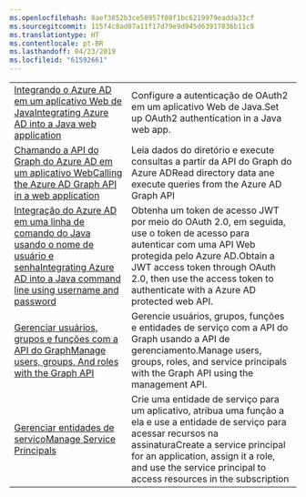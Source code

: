 ```yaml
---
ms.openlocfilehash: 8aef3852b3ce58957f08f1bc6219979eadda33cf
ms.sourcegitcommit: 115f4c8ad07a11f17d79e9d945d63917836b11c8
ms.translationtype: HT
ms.contentlocale: pt-BR
ms.lasthandoff: 04/23/2019
ms.locfileid: "61592661"
---
```

|  |  |
|---------|---------|
| <span data-ttu-id="593ad-101">[Integrando o Azure AD em um aplicativo Web de Java][1]</span><span class="sxs-lookup"><span data-stu-id="593ad-101">[Integrating Azure AD into a Java web application][1]</span></span> | <span data-ttu-id="593ad-102">Configure a autenticação de OAuth2 em um aplicativo Web de Java.</span><span class="sxs-lookup"><span data-stu-id="593ad-102">Set up OAuth2 authentication in a Java web app.</span></span>
| <span data-ttu-id="593ad-103">[Chamando a API do Graph do Azure AD em um aplicativo Web][2]</span><span class="sxs-lookup"><span data-stu-id="593ad-103">[Calling the Azure AD Graph API in a web application][2]</span></span> | <span data-ttu-id="593ad-104">Leia dados do diretório e execute consultas a partir da API do Graph do Azure AD</span><span class="sxs-lookup"><span data-stu-id="593ad-104">Read directory data ane execute queries from the Azure AD Graph API</span></span> |
| <span data-ttu-id="593ad-105">[Integração do Azure AD em uma linha de comando do Java usando o nome de usuário e senha][3]</span><span class="sxs-lookup"><span data-stu-id="593ad-105">[Integrating Azure AD into a Java command line using username and password][3]</span></span> | <span data-ttu-id="593ad-106">Obtenha um token de acesso JWT por meio do OAuth 2.0, em seguida, use o token de acesso para autenticar com uma API Web protegida pelo Azure AD.</span><span class="sxs-lookup"><span data-stu-id="593ad-106">Obtain a JWT access token through OAuth 2.0, then use the access token to authenticate with a Azure AD protected web API.</span></span> |
| <span data-ttu-id="593ad-107">[Gerenciar usuários, grupos e funções com a API do Graph][4]</span><span class="sxs-lookup"><span data-stu-id="593ad-107">[Manage users, groups, And roles with the Graph API][4]</span></span> | <span data-ttu-id="593ad-108">Gerencie usuários, grupos, funções e entidades de serviço com a API do Graph usando a API de gerenciamento.</span><span class="sxs-lookup"><span data-stu-id="593ad-108">Manage users, groups, roles, and service principals with the Graph API using the management API.</span></span> 
| <span data-ttu-id="593ad-109">[Gerenciar entidades de serviço][5]</span><span class="sxs-lookup"><span data-stu-id="593ad-109">[Manage Service Principals][5]</span></span> | <span data-ttu-id="593ad-110">Crie uma entidade de serviço para um aplicativo, atribua uma função a ela e use a entidade de serviço para acessar recursos na assinatura</span><span class="sxs-lookup"><span data-stu-id="593ad-110">Create a service principal for an application, assign it a role, and use the service principal to access resources in the subscription</span></span> | 

[1]: https://azure.microsoft.com/resources/samples/active-directory-java-webapp-openidconnect/
[2]: https://azure.microsoft.com/resources/samples/active-directory-java-graphapi-web/
[3]: https://azure.microsoft.com/resources/samples/active-directory-java-native-headless/
[4]: https://azure.microsoft.com/resources/samples/aad-java-browse-graph-and-manage-roles/
[5]: https://azure.microsoft.com/resources/samples/aad-java-manage-service-principals/
